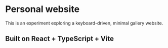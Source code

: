 # Personal website

This is an experiment exploring a keyboard-driven, minimal gallery website.

## Built on React + TypeScript + Vite